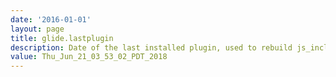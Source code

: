 ```yaml
---
date: '2016-01-01'
layout: page
title: glide.lastplugin
description: Date of the last installed plugin, used to rebuild js_includes. Specific to an instance.
value: Thu_Jun_21_03_53_02_PDT_2018
---
```

